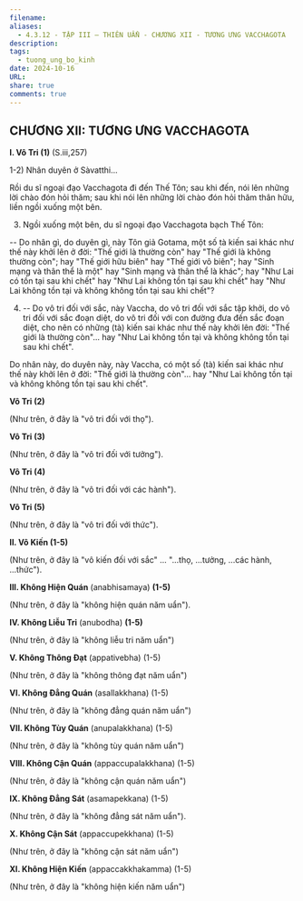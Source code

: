 ```yaml
---
filename: 
aliases:
  - 4.3.12 - TẬP III – THIÊN UẨN - CHƯƠNG XII - TƯƠNG ƯNG VACCHAGOTA
description: 
tags:
  - tuong_ung_bo_kinh
date: 2024-10-16
URL: 
share: true
comments: true
---
```

## CHƯƠNG XII: TƯƠNG ƯNG VACCHAGOTA

**I. Vô Tri (1)** (S.iii,257)

1-2) Nhân duyên ở Sàvatthi...

Rồi du sĩ ngoại đạo Vacchagota đi đến Thế Tôn; sau khi đến, nói lên những lời chào đón hỏi thăm; sau khi nói lên những lời chào đón hỏi thăm thân hữu, liền ngồi xuống một bên.

3) Ngồi xuống một bên, du sĩ ngoại đạo Vacchagota bạch Thế Tôn:

-- Do nhân gì, do duyên gì, này Tôn giả Gotama, một số tà kiến sai khác như thế này khởi lên ở đời: "Thế giới là thường còn" hay "Thế giới là không thường còn"; hay "Thế giới hữu biên" hay "Thế giới vô biên"; hay "Sinh mạng và thân thể là một" hay "Sinh mạng và thân thể là khác"; hay "Như Lai có tồn tại sau khi chết" hay "Như Lai không tồn tại sau khi chết" hay "Như Lai không tồn tại và không không tồn tại sau khi chết"?

4) -- Do vô tri đối với sắc, này Vaccha, do vô tri đối với sắc tập khởi, do vô tri đối với sắc đoạn diệt, do vô tri đối với con đường đưa đến sắc đoạn diệt, cho nên có những (tà) kiến sai khác như thế này khởi lên đời: "Thế giới là thường còn"... hay "Như Lai không tồn tại và không không tồn tại sau khi chết".

Do nhân này, do duyên này, này Vaccha, có một số (tà) kiến sai khác như thế này khởi lên ở đời: "Thế giới là thường còn"... hay "Như Lai không tồn tại và không không tồn tại sau khi chết".

**Vô Tri (2)**

(Như trên, ở đây là "vô tri đối với thọ").

**Vô Tri (3)**

(Như trên, ở đây là "vô tri đối với tưởng").

**Vô Tri (4)**

(Như trên, ở đây là "vô tri đối với các hành").

**Vô Tri (5)**

(Như trên, ở đây là "vô tri đối với thức").

**II. Vô Kiến (1-5)**

(Như trên, ở đây là "vô kiến đối với sắc" ... "...thọ, ...tưởng, ...các hành, ...thức").

**III. Không Hiện Quán** (anabhisamaya) **(1-5)**

(Như trên, ở đây là "không hiện quán năm uẩn").

**IV. Không Liễu Tri** (anubodha) **(1-5)**

(Như trên, ở đây là "không liễu tri năm uẩn")

**V. Không Thông Ðạt** (appativebha) (1-5)

(Như trên, ở đây là "không thông đạt năm uẩn")

**VI. Không Ðẳng Quán** (asallakkhana) (1-5)

(Như trên, ở đây là "không đẳng quán năm uẩn")

**VII. Không Tùy Quán** (anupalakkhana) (1-5)

(Như trên, ở đây là "không tùy quán năm uẩn")

**VIII. Không Cận Quán** (appaccupalakkhana) (1-5)

(Như trên, ở đây là "không cận quán năm uẩn")

**IX. Không Ðẳng Sát** (asamapekkana) (1-5)

(Như trên, ở đây là "không đẳng sát năm uẩn").

**X. Không Cận Sát** (appaccupekkhana) (1-5)

(Như trên, ở đây là "không cận sát năm uẩn")

**XI. Không Hiện Kiến** (appaccakkhakamma) (1-5)

(Như trên, ở đây là "không hiện kiến năm uẩn")